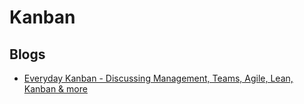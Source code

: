 # Kanban

<!--
https://linkedin.com/learning/stay-lean-with-kanban/
-->

## Blogs

- [Everyday Kanban - Discussing Management, Teams, Agile, Lean, Kanban & more](http://everydaykanban.com)

<!-- ##

Fibonacci

0, 1/2, 1, 2, 3, 5, 8, 13, 20, 50, 100, ∞, ? -->

<!--
## TBD

- Backlog
- To do
- In progress
- In hold
- Review in progress
- Reviewer approved
- Done
-->
